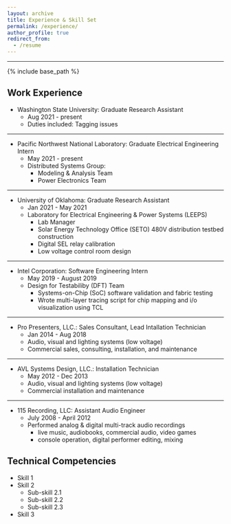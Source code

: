 ```yaml
---
layout: archive
title: Experience & Skill Set
permalink: /experience/
author_profile: true
redirect_from:
  - /resume
---
```

------
{% include base_path %}

Work Experience
------
* Washington State University: Graduate Research Assistant
  * Aug 2021 - present
  * Duties included: Tagging issues

___

* Pacific Northwest National Laboratory: Graduate Electrical Engineering Intern
  * May 2021 - present 
  * Distributed Systems Group:
    * Modeling & Analysis Team
    * Power Electronics Team

___

* University of Oklahoma: Graduate Research Assistant
  * Jan 2021 - May 2021
  * Laboratory for Electrical Engineering & Power Systems (LEEPS)
    * Lab Manager
    * Solar Energy Technology Office (SETO) 480V distribution testbed construction
    * Digital SEL relay calibration
    * Low voltage control room design

___

* Intel Corporation: Software Engineering Intern
  * May 2019 - August 2019
  * Design for Testabiliby (DFT) Team
    * Systems-on-Chip (SoC) software validation and fabric testing
    * Wrote multi-layer tracing script for chip mapping and i/o visualization using TCL

___

* Pro Presenters, LLC.: Sales Consultant, Lead Intallation Technician
  * Jan 2014 - Aug 2018
  * Audio, visual and lighting systems (low voltage)
  * Commercial sales, consulting, installation, and maintenance

___

* AVL Systems Design, LLC.: Installation Technician
  * May 2012 - Dec 2013
  * Audio, visual and lighting systems (low voltage)
  * Commercial installation and maintenance

___
 
* 115 Recording, LLC: Assistant Audio Engineer
  * July 2008 - April 2012
  * Performed analog & digital multi-track audio recordings
    * live music, audiobooks, commercial audio, video games
    * console operation, digital performer editing, mixing
  
 

Technical Competencies
------

* Skill 1
* Skill 2
  * Sub-skill 2.1
  * Sub-skill 2.2
  * Sub-skill 2.3
* Skill 3

